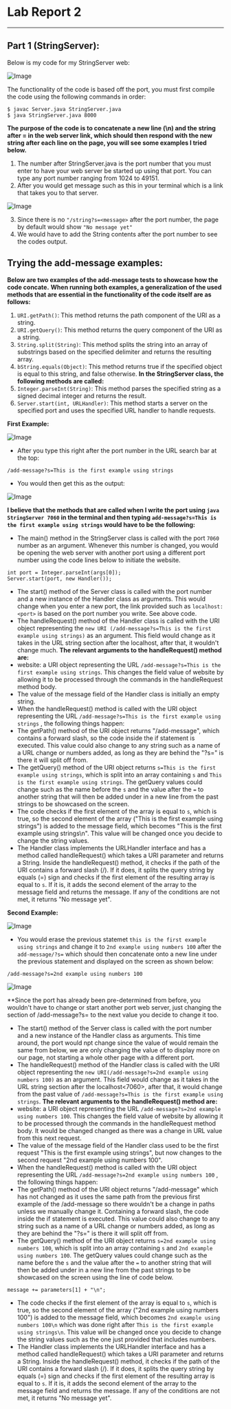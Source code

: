 # Lab Report 2
***

## Part 1 (StringServer):
Below is my code for my StringServer web:

![Image](bnnt.png)

The functionality of the code is based off the port, you must first compile the code using the following commands in order:
```
$ javac Server.java StringServer.java
$ java StringServer.java 8000
```
**The purpose of the code is to concatenate a new line (\n) and the string after = in the web server link, which should then respond with the new string after each line on the page, you will see some examples I tried below.**

1. The number after StringServer.java is the port number that you must enter to have your web server be started up using that port. You can type any port number ranging from 1024 to 49151.
2. After you would get message such as this in your terminal which is a link that takes you to that server.

![Image](bnnt2.png) 

3. Since there is no `"/string?s=<message>` after the port number, the page by default would show `"No message yet"` 
4. We would have to add the String contents after the port number to see the codes output.

## Trying the add-message examples:
 **Below are two examples of the add-message tests to showcase how the code concate.**
 **When running both examples, a generalization of the used methods that are essential in the functionality of the code itself are as follows:**
1. `URI.getPath()`: This method returns the path component of the URI as a string.
2. `URI.getQuery()`: This method returns the query component of the URI as a string.
3. `String.split(String)`: This method splits the string into an array of substrings based on the specified delimiter and returns the resulting array.
4. `bString.equals(Object)`: This method returns true if the specified object is equal to this string, and false otherwise.
**In the StringServer class, the following methods are called:**
5. `Integer.parseInt(String)`: This method parses the specified string as a signed decimal integer and returns the result.
6. `Server.start(int, URLHandler)`: This method starts a server on the specified port and uses the specified URL handler to handle requests.

**First Example:**

![Image](bnnt3.png)

* After you type this right after the port number in the URL search bar at the top:
```
/add-message?s=This is the first example using strings
```
* You would then get this as the output:

![Image](bnnt4.png)

**I believe that the methods that are called when I write the port using `java StringServer 7060` in the terminal and then typing `add-message?s=This is the first example using strings` would have to be the following:**

* The main() method in the StringServer class is called with the port `7060` number as an argument. Whenever this number is changed, you would be opening the web server with another port using a different port number using the code lines below to initiate the website.
```
int port = Integer.parseInt(args[0]);
Server.start(port, new Handler());
```
* The start() method of the Server class is called with the port number and a new instance of the Handler class as arguments. This would change when you enter a new port, the link provided such as `localhost:<port>` is based on the port number you write. See above code.
* The handleRequest() method of the Handler class is called with the URI object representing the `new URI (/add-message?s=This is the first example using strings)` as an argument. This field would change as it takes in the URL string section after the localhost<port>, after that, it wouldn't change much.
**The relevant arguments to the handleRequest() method are:**
* website: a URI object representing the URL `/add-message?s=This is the first example using strings`. This changes the field value of website by allowing it to be processed through the commands in the handleRequest method body.
* The value of the message field of the Handler class is initially an empty string.
* When the handleRequest() method is called with the URI object representing the URL `/add-message?s=This is the first example using strings` , the following things happen:
* The getPath() method of the URI object returns "/add-message", which contains a forward slash, so the code inside the if statement is executed. This value could also change to any string such as a name of a URL change or numbers added, as long as they are behind the "?s=" is there it will split off from.
* The getQuery() method of the URI object returns `s=This is the first example using strings`, which is split into an array containing `s` and `This is the first example using strings`. The getQuery values could change such as the name before the `s` and the value after the `=` to another string that will then be added under in a new line from the past strings to be showcased on the screen.
* The code checks if the first element of the array is equal to `s`, which is true, so the second element of the array ("This is the first example using strings") is added to the message field, which becomes "This is the first example using strings\n". This value will be changed once you decide to change the string values.
* The Handler class implements the URLHandler interface and has a method called handleRequest() which takes a URI parameter and returns a String. Inside the handleRequest() method, it checks if the path of the URI contains a forward slash (/). If it does, it splits the query string by equals (=) sign and checks if the first element of the resulting array is equal to `s`. If it is, it adds the second element of the array to the message field and returns the message. If any of the conditions are not met, it returns "No message yet".

**Second Example:**

![Image](bnnt5.png)
  
* You would erase the previous statemet `this is the first example using strings` and change it to `2nd example using numbers 100` after the `add-message/?s=` which should then concatenate onto a new line under the previous statement and displayed on the screen as shown below:
  
```
/add-message?s=2nd example using numbers 100
```

![Image](bnnt6.png)
  
**Since the port has already been pre-determined from before, you wouldn't have to change or start another port web server, just changing the <message> section of /add-message?s=<message> to the next value you decide to change it too.

* The start() method of the Server class is called with the port number and a new instance of the Handler class as arguments. This time around, the port would npt change since the value of <port> would remain the same from below, we are only changing the value of <message> to display more on our page, not starting a whole other page with a different port.
* The handleRequest() method of the Handler class is called with the URI object representing the `new URI(/add-message?s=2nd example using numbers 100)` as an argument. This field would change as it takes in the URL string section after the localhost<7060>, after that, it would change from the past value of `/add-message?s=This is the first example using strings`.
**The relevant arguments to the handleRequest() method are:**
* website: a URI object representing the URL `/add-message?s=2nd example using numbers 100`. This changes the field value of website by allowing it to be processed through the commands in the handleRequest method body. It would be changed changed as there was a change in URL value from this next request.
* The value of the message field of the Handler class used to be the first request "This is the first example using strings", but now changes to the second request "2nd example using numbers 100".
* When the handleRequest() method is called with the URI object representing the URL `/add-message?s=2nd example using numbers 100` , the following things happen:
* The getPath() method of the URI object returns "/add-message" which has not changed as it uses the same path from the previous first example of the /add-message so there wouldn't be a change in paths unless we manually change it. Containing a forward slash, the code inside the if statement is executed. This value could also change to any string such as a name of a URL change or numbers added, as long as they are behind the "?s=" is there it will split off from.
* The getQuery() method of the URI object returns `s=2nd example using numbers 100`, which is split into an array containing `s` and `2nd example using numbers 100`. The getQuery values could change such as the name before the `s` and the value after the `=` to another string that will then be added under in a new line from the past strings to be showcased on the screen using the line of code below.
```
message += parameters[1] + "\n";
```
* The code checks if the first element of the array is equal to `s`, which is true, so the second element of the array ("2nd example using numbers 100") is added to the message field, which becomes `2nd example using numbers 100\n` which was done right after `This is the first example using strings\n`. This value will be changed once you decide to change the string values such as the one just provided that includes numbers.
* The Handler class implements the URLHandler interface and has a method called handleRequest() which takes a URI parameter and returns a String. Inside the handleRequest() method, it checks if the path of the URI contains a forward slash (/). If it does, it splits the query string by equals (=) sign and checks if the first element of the resulting array is equal to `s`. If it is, it adds the second element of the array to the message field and returns the message. If any of the conditions are not met, it returns "No message yet".
